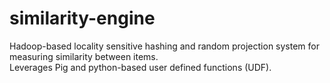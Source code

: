 similarity-engine
=================
Hadoop-based locality sensitive hashing and random projection system for measuring similarity between items.  
Leverages Pig and python-based user defined functions (UDF).